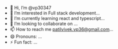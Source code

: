 - 👋 Hi, I’m @vp30347
- 👀 I’m interested in Full stack development...
- 🌱 I’m currently learning  react and typescript...
- 💞️ I’m looking to collaborate on ...
- 📫 How to reach me  patilvivek.vp36@gmail.com...
- 😄 Pronouns: ...
- ⚡ Fun fact: ...

<!---
vp30347/vp30347 is a ✨ special ✨ repository because its `README.md` (this file) appears on your GitHub profile.
You can click the Preview link to take a look at your changes.
--->
